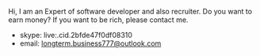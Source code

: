 Hi, I am an Expert of software developer and also recruiter.
Do you want to earn money?
If you want to be rich, please contact me.

- skype: live:.cid.2bfde47f0df08310
- email: longterm.business777@outlook.com
